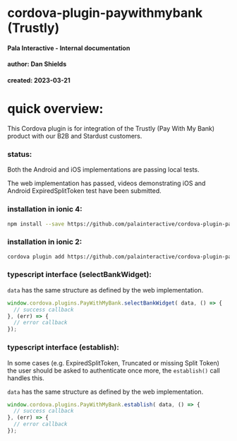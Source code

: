 # cordova-plugin-paywithmybank (Trustly)
#### Pala Interactive - Internal documentation
#### author: Dan Shields
#### created: 2023-03-21

# quick overview:

This Cordova plugin is for integration of the Trustly (Pay With My Bank) product with our B2B and Stardust customers.

### status:

Both the Android and iOS implementations are passing local tests.

The web implementation has passed, videos demonstrating iOS and Android ExpiredSplitToken test have been submitted.

### installation in ionic 4:

```bash
npm install --save https://github.com/palainteractive/cordova-plugin-paywithmybank
```

### installation in ionic 2:

```bash
cordova plugin add https://github.com/palainteractive/cordova-plugin-paywithmybank
```

### typescript interface (selectBankWidget):

`data` has the same structure as defined by the web implementation.

```typescript
window.cordova.plugins.PayWithMyBank.selectBankWidget( data, () => {
  // success callback
}, (err) => {
  // error callback
});
```


### typescript interface (establish):

In some cases (e.g. ExpiredSplitToken, Truncated or missing Split Token) the user should be asked to authenticate once more, the `establish()` call handles this.

`data` has the same structure as defined by the web implementation.

```typescript
window.cordova.plugins.PayWithMyBank.establish( data, () => {
  // success callback
}, (err) => {
  // error callback
});
```


